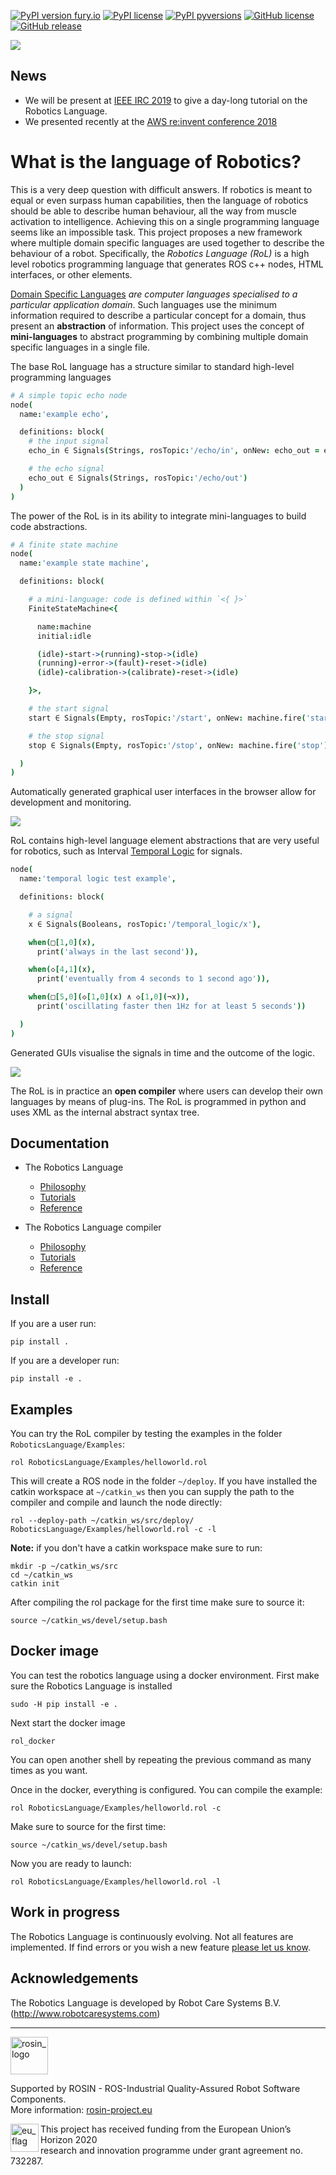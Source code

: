 
[![PyPI version fury.io](https://badge.fury.io/py/RoboticsLanguage.svg)](https://pypi.python.org/pypi/RoboticsLanguage/)
[![PyPI license](https://img.shields.io/pypi/l/RoboticsLanguage.svg)](https://pypi.python.org/pypi/RoboticsLanguage/)
[![PyPI pyversions](https://img.shields.io/pypi/pyversions/RoboticsLanguage.svg)](https://pypi.python.org/pypi/RoboticsLanguage/)
[![GitHub license](https://img.shields.io/github/license/robotcaresystems/RoboticsLanguage.js.svg)](https://github.com/robotcaresystems/RoboticsLanguage.js/blob/master/LICENSE)
[![GitHub release](https://img.shields.io/github/release/robotcaresystems/RoboticsLanguage.js.svg)](https://GitHub.com/robotcaresystems/RoboticsLanguage.js/releases/)


![](RoboticsLanguage/Documentation/Assets/rol-logo.png)

## News

 - We will be present at [IEEE IRC 2019](http://aws.robotcaresystems.com/IEEE-IRC-2019/) to give a day-long tutorial on the Robotics Language.
 - We presented recently at the [AWS re:invent conference 2018](https://youtu.be/HAela66zov0?t=1692)

# What is the language of Robotics?

This is a very deep question with difficult answers. If robotics is meant to equal or even surpass human capabilities, then the language of robotics should be able to describe human behaviour, all the way from muscle activation to intelligence. Achieving this on a single programming language seems like an impossible task. This project proposes a new framework where multiple domain specific languages are used together to describe the behaviour of a robot. Specifically, the *Robotics Language (RoL)* is a high level robotics programming language that generates ROS c++ nodes, HTML interfaces, or other elements.

[Domain Specific Languages](https://en.wikipedia.org/wiki/Domain-specific_language) *are computer languages specialised to a particular application domain*. Such languages use the minimum information required to describe a particular concept for a domain, thus present an **abstraction** of information. This project uses the concept of **mini-languages** to abstract programming by combining multiple domain specific languages in a single file.  



The base RoL language has a structure similar to standard high-level programming languages

```coffeescript
# A simple topic echo node
node(
  name:'example echo',

  definitions: block(
    # the input signal
    echo_in ∈ Signals(Strings, rosTopic:'/echo/in', onNew: echo_out = echo_in ),

    # the echo signal
    echo_out ∈ Signals(Strings, rosTopic:'/echo/out')
  )
)
```

The power of the RoL is in its ability to integrate mini-languages to build code abstractions.

```coffeescript
# A finite state machine
node(
  name:'example state machine',

  definitions: block(

    # a mini-language: code is defined within `<{ }>`
    FiniteStateMachine<{

      name:machine
      initial:idle

      (idle)-start->(running)-stop->(idle)
      (running)-error->(fault)-reset->(idle)
      (idle)-calibration->(calibrate)-reset->(idle)

    }>,

    # the start signal
    start ∈ Signals(Empty, rosTopic:'/start', onNew: machine.fire('start')),

    # the stop signal
    stop ∈ Signals(Empty, rosTopic:'/stop', onNew: machine.fire('stop'))

  )
)
```
Automatically generated graphical user interfaces in the browser allow for development and monitoring.

![](RoboticsLanguage/Documentation/Assets/FiniteStateMachine.png)


RoL contains high-level language element abstractions that are very useful for robotics, such as Interval [Temporal Logic](https://en.wikipedia.org/wiki/Temporal_logic) for signals.


```coffeescript
node(
  name:'temporal logic test example',

  definitions: block(

    # a signal
    x ∈ Signals(Booleans, rosTopic:'/temporal_logic/x'),

    when(□[1,0](x),
      print('always in the last second')),

    when(◇[4,1](x),
      print('eventually from 4 seconds to 1 second ago')),

    when(□[5,0](◇[1,0](x) ∧ ◇[1,0](¬x)),
      print('oscillating faster then 1Hz for at least 5 seconds'))

  )
)
```

Generated GUIs visualise the signals in time and the outcome of the logic.


![](RoboticsLanguage/Documentation/Assets/TemporalLogic.png)


The RoL is in practice an **open compiler** where users can develop their own languages by means of plug-ins. The RoL is programmed in python and uses XML as the internal abstract syntax tree.

## Documentation

- The Robotics Language
  - [Philosophy](RoboticsLanguage/Documentation/Language/Philosophy/README.md)
  - [Tutorials](RoboticsLanguage/Documentation/Language/Tutorials/README.md)
  - [Reference](RoboticsLanguage/Documentation/Language/Reference/README.md)

- The Robotics Language compiler
  - [Philosophy](RoboticsLanguage/Documentation/Compiler/Philosophy/README.md)
  - [Tutorials](RoboticsLanguage/Documentation/Compiler/Tutorials/README.md)
  - [Reference](RoboticsLanguage/Documentation/Compiler/Reference/README.md)


## Install

If you are a user run:
```shell
pip install .
```

If you are a developer run:
```shell
pip install -e .
```

## Examples
You can try the RoL compiler by testing the examples in the folder `RoboticsLanguage/Examples`:

```shell
rol RoboticsLanguage/Examples/helloworld.rol
```

This will create a ROS node in the folder `~/deploy`. If you have installed the catkin workspace at `~/catkin_ws` then you can supply the path to the compiler and compile and launch the node directly:

```shell
rol --deploy-path ~/catkin_ws/src/deploy/ RoboticsLanguage/Examples/helloworld.rol -c -l
```

**Note:** if you don't have a catkin workspace make sure to run:

```shell
mkdir -p ~/catkin_ws/src
cd ~/catkin_ws
catkin init
```

After compiling the rol package for the first time make sure to source it:

```shell
source ~/catkin_ws/devel/setup.bash
```


## Docker image

You can test the robotics language using a docker environment. First make sure the Robotics Language is installed

```shell
sudo -H pip install -e .
```

Next start the docker image

```shell
rol_docker
```

You can open another shell by repeating the previous command as many times as you want.

Once in the docker, everything is configured. You can compile the example:

```shell
rol RoboticsLanguage/Examples/helloworld.rol -c
```

Make sure to source for the first time:

```shell
source ~/catkin_ws/devel/setup.bash
```

Now you are ready to launch:

```shell
rol RoboticsLanguage/Examples/helloworld.rol -l
```

## Work in progress

The Robotics Language is continuously evolving. Not all features are implemented. If find errors or you wish a new feature [please let us know](https://github.com/robotcaresystems/RoboticsLanguage/issues).


## Acknowledgements

The Robotics Language is developed by Robot Care Systems B.V. (http://www.robotcaresystems.com)

***
<!--
    ROSIN acknowledgement from the ROSIN press kit
    @ https://github.com/rosin-project/press_kit
-->

<a href="http://rosin-project.eu">
  <img src="http://rosin-project.eu/wp-content/uploads/rosin_ack_logo_wide.png"
       alt="rosin_logo" height="60" >
</a>

Supported by ROSIN - ROS-Industrial Quality-Assured Robot Software Components.  
More information: <a href="http://rosin-project.eu">rosin-project.eu</a>

<img src="http://rosin-project.eu/wp-content/uploads/rosin_eu_flag.jpg"
     alt="eu_flag" height="45" align="left" >  

This project has received funding from the European Union’s Horizon 2020  
research and innovation programme under grant agreement no. 732287.
